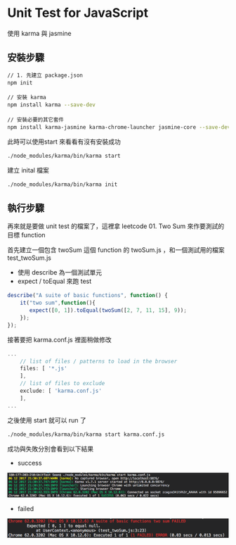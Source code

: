 # Unit Test for JavaScript

使用 karma 與 jasmine 

## 安裝步驟

```sh
// 1. 先建立 package.json
npm init

// 安裝 karma
npm install karma --save-dev

// 安裝必要的其它套件
npm install karma-jasmine karma-chrome-launcher jasmine-core --save-dev
```

此時可以使用start 來看看有沒有安裝成功

```sh
./node_modules/karma/bin/karma start
```

建立 inital 檔案

```sh
./node_modules/karma/bin/karma init
```

## 執行步驟

再來就是要做 unit test 的檔案了，這裡拿 leetcode 01. Two Sum 來作要測試的目標 function

首先建立一個包含 twoSum 這個 function 的 twoSum.js ，和一個測試用的檔案 test_twoSum.js

* 使用 describe 為一個測試單元
* expect / toEqual 來跑 test

```js
describe("A suite of basic functions", function() {
    it("two sum",function(){
       expect([0, 1]).toEqual(twoSum([2, 7, 11, 15], 9));
    });
});
```

接著要把 karma.conf.js 裡面稍做修改

```js
...
    // list of files / patterns to load in the browser
    files: [ '*.js'
    ],
    // list of files to exclude
    exclude: [ 'karma.conf.js'
    ],
...
```

之後使用 start 就可以 run 了

```sh
./node_modules/karma/bin/karma start karma.conf.js
```

成功與失敗分別會看到以下結果

* success

![success](https://github.com/sean1093/learning-note/blob/master/UnitTest/image/success.png "success")

* failed

![failed](https://github.com/sean1093/learning-note/blob/master/UnitTest/image/failed.png "failed")